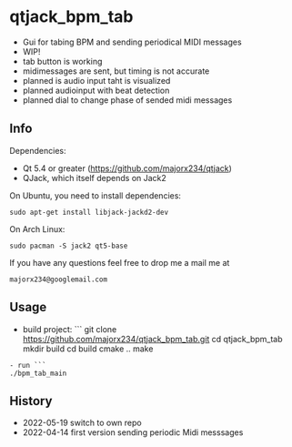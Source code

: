 # qtjack_bpm_tab
- Gui for tabing BPM and sending periodical MIDI messages
- WIP!
 - tab button is working
  - midimessages are sent, but timing is not accurate
 - planned is audio input taht is visualized
 - planned audioinput with beat detection
 - planned dial to change phase of sended midi messages

## Info
Dependencies:

* Qt 5.4 or greater (https://github.com/majorx234/qtjack)
* QJack, which itself depends on Jack2

On Ubuntu, you need to install dependencies:
```
sudo apt-get install libjack-jackd2-dev
```

On Arch Linux:
```
sudo pacman -S jack2 qt5-base
```

If you have any questions feel free to drop me a mail me at
```
majorx234@googlemail.com

```

## Usage
- build project: ```
git clone https://github.com/majorx234/qtjack_bpm_tab.git
cd qtjack_bpm_tab
mkdir build
cd build
cmake ..
make
```
- run ```
./bpm_tab_main
```

## History
- 2022-05-19 switch to own repo
- 2022-04-14 first version sending periodic Midi messsages
